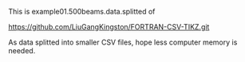 This is example01.500beams.data.splitted of 

https://github.com/LiuGangKingston/FORTRAN-CSV-TIKZ.git

As data splitted into smaller CSV files, hope less computer memory is needed. 
